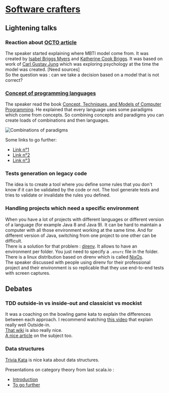 # [Software crafters](https://www.meetup.com/paris-software-craftsmanship/events/246208594/)

## Lightening talks

### Reaction about [OCTO article](https://blog.octo.com/mieux-se-connaitre-pour-mieux-travailler-ensemble-un-imperatif-quand-on-est-developpeur/)

The speaker started explaining where MBTI model come from. It was created by 
[Isabel Briggs Myers](https://fr.wikipedia.org/wiki/Isabel_Briggs_Myers) and 
[Katherine Cook Briggs](https://fr.wikipedia.org/wiki/Katherine_Cook_Briggs). It was based on work of 
[Carl Gustav Jung](https://fr.wikipedia.org/wiki/Carl_Gustav_Jung) which was exploring psychology at the time the model
was created. [Need sources]  
So the question was : can we take a decision based on a model that is not correct?

### [Concept of programming languages](https://docs.google.com/presentation/d/1OK7KDQmrFXlth9qH_po30gow-UKnDI5fArDOMzk7c3E/edit#slide=id.p)

The speaker read the book [Concept, Techniques, and Models of Computer Programming](https://www.amazon.fr/Concepts-Techniques-Models-Computer-Programming/dp/0262220695/ref=sr_1_1?ie=UTF8&qid=1516753271&sr=8-1&keywords=Concepts%2C+Techniques+and+Models+of+Computer+Programming). 
He explained that every language uses some paradigms which come from concepts. So combining concepts and
paradigms you can create loads of combinations and then languages.

![Combinations of paradigms](https://www.info.ucl.ac.be/~pvr/paradigmsDIAGRAMeng108.jpg)

Some links to go further:
- [Link n°1](https://www.info.ucl.ac.be/~pvr/VanRoyChapter.pdf)
- [Link n°2](https://www.edx.org/course/paradigms-computer-programming-louvainx-louv1-1x-2)
- [Link n°3](https://www.edx.org/course/paradigms-computer-programming-louvainx-louv1-2x-2)

### Tests generation on legacy code

The idea is to create a tool where you define some rules that you don't know if it can be validated by the code or not.
The tool generate tests and tries to validate or invalidate the rules you defined. 

### Handling projects which need a specific environment

When you have a lot of projects with different languages or different version of a language (for example Java 8 and 
Java 9). It can be hard to maintain a computer with all those environment working at the same time. And for different
version of Java, switching from one project to one other can be difficult.  
There is a solution for that problem : [direnv](https://github.com/direnv/direnv). It allows to have an environment per
folder. You just need to specify a `.envrc` file in the folder. There is a linux distribution based on direnv which is
called [NixOs](https://nixos.org/).  
The speaker discussed with people using direnv for their professional project and their environment is so replicable that
they use end-to-end tests with screen captures. 

## Debates

### TDD outside-in vs inside-out and classicist vs mockist

It was a coaching on the bowling game kata to explain the differences between each approach. I recommend watching 
[this video](https://youtu.be/XHnuMjah6ps) that explain really well Outside-in.  
[That wiki](https://github.com/testdouble/contributing-tests/wiki/Detroit-school-TDD) is also really nice.  
[A nice article](https://8thlight.com/blog/georgina-mcfadyen/2016/06/27/inside-out-tdd-vs-outside-in.html) on the 
subject too.

### Data structures

[Trivia Kata](https://github.com/jbrains/trivia) is nice kata about data structures.

Presentations on category theory from last scala.io : 
- [Introduction](https://youtu.be/GNG3Gk9KsoI)
- [To go further‎](https://youtu.be/JH_Ou17_zyU)